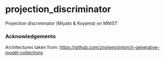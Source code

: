 # projection_discriminator
Projection discriminator (Miyato &amp; Koyama) on MNIST

### Acknowledgements

Architectures taken from: https://github.com/znxlwm/pytorch-generative-model-collections
